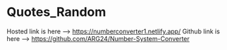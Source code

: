 # Quotes_Random
Hosted link is here --> https://numberconverter1.netlify.app/ Github link is here --> https://github.com/ARG24/Number-System-Converter
